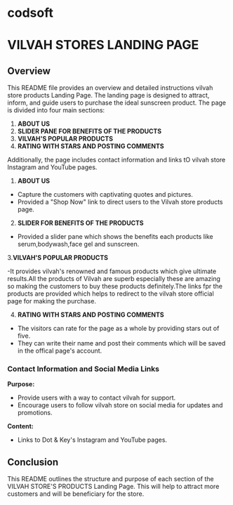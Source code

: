# codsoft
# VILVAH STORES LANDING PAGE 

## Overview
This README file provides an overview and detailed instructions vilvah store products Landing Page. The landing page is designed to attract, inform, and guide users to purchase the ideal sunscreen product. The page is divided into four main sections:

1. **ABOUT US**
2. **SLIDER PANE FOR BENEFITS OF THE PRODUCTS**
3. **VILVAH'S POPULAR PRODUCTS**
4. **RATING WITH STARS AND POSTING COMMENTS**

Additionally, the page includes contact information and links tO vilvah store Instagram and YouTube pages.

1. **ABOUT US**

- Capture the customers with captivating quotes and pictures.
- Provided a "Shop Now" link to direct users to the Vilvah store products page.

2. **SLIDER FOR BENEFITS OF THE PRODUCTS**

- Provided a slider pane which shows the benefits each products like serum,bodywash,face gel and sunscreen.

3.**VILVAH'S POPULAR PRODUCTS**

-It provides vilvah's renowned and famous products which give ultimate results.All the products of Vilvah are superb especially these are amazing so making the customers to buy these products definitely.The links fpr the products are provided which helps to redirect to the vilvah store official page for making the purchase.

4. **RATING WITH STARS AND POSTING COMMENTS**

- The visitors can rate for the page as a whole by providing stars out of five.
- They can write their name and post their comments which will be saved in the offical page's account.

### Contact Information and Social Media Links

**Purpose:**
- Provide users with a way to contact vilvah for support.
- Encourage users to follow vilvah store on social media for updates and promotions.

**Content:**
- Links to Dot & Key's Instagram and YouTube pages.

## Conclusion
This README outlines the structure and purpose of each section of the VILVAH STORE'S PRODUCTS Landing Page. This will help to attract more customers and will be beneficiary for the store.

